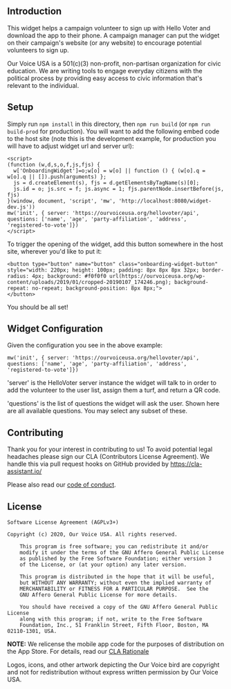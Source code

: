 ## Introduction

This widget helps a campaign volunteer to sign up with Hello Voter and download the app to their phone. A campaign manager can put the widget on their campaign's website (or any website) to encourage potential volunteers to sign up.

Our Voice USA is a 501(c)(3) non-profit, non-partisan organization for civic education. We are writing tools to engage everyday citizens with the political process by providing easy access to civic information that's relevant to the individual.

## Setup

Simply run `npm install` in this directory, then `npm run build` (or `npm run build-prod` for production). You will want to add the following embed code to the host site (note this is the development example, for production you will have to adjust widget url and server url):

    <script>
    (function (w,d,s,o,f,js,fjs) {
      w['OnboardingWidget']=o;w[o] = w[o] || function () { (w[o].q = w[o].q || []).push(arguments) };
      js = d.createElement(s), fjs = d.getElementsByTagName(s)[0];
      js.id = o; js.src = f; js.async = 1; fjs.parentNode.insertBefore(js, fjs)
    }(window, document, 'script', 'mw', 'http://localhost:8080/widget-dev.js'))
    mw('init', { server: 'https://ourvoiceusa.org/hellovoter/api', questions: ['name', 'age', 'party-affiliation', 'address', 'registered-to-vote']})
    </script>

To trigger the opening of the widget, add this button somewhere in the host site, wherever you'd like to put it:

    <button type="button" name="button" class="onboarding-widget-button" style="width: 220px; height: 100px; padding: 8px 8px 8px 32px; border-radius: 4px; background: #f0f0f0 url(https://ourvoiceusa.org/wp-content/uploads/2019/01/cropped-20190107_174246.png); background-repeat: no-repeat; background-position: 8px 8px;">
    </button>

You should be all set!

## Widget Configuration

Given the configuration you see in the above example:

    mw('init', { server: 'https://ourvoiceusa.org/hellovoter/api', questions: ['name', 'age', 'party-affiliation', 'address', 'registered-to-vote']})

'server' is the HelloVoter server instance the widget will talk to in order to add the volunteer to the user list, assign them a turf, and return a QR code.

'questions' is the list of questions the widget will ask the user. Shown here are all available questions. You may select any subset of these.

## Contributing

Thank you for your interest in contributing to us! To avoid potential legal headaches please sign our CLA (Contributors License Agreement). We handle this via pull request hooks on GitHub provided by https://cla-assistant.io/

Please also read our [code of conduct](CODE_OF_CONDUCT.md).

## License

	Software License Agreement (AGPLv3+)

	Copyright (c) 2020, Our Voice USA. All rights reserved.

        This program is free software; you can redistribute it and/or
        modify it under the terms of the GNU Affero General Public License
        as published by the Free Software Foundation; either version 3
        of the License, or (at your option) any later version.

        This program is distributed in the hope that it will be useful,
        but WITHOUT ANY WARRANTY; without even the implied warranty of
        MERCHANTABILITY or FITNESS FOR A PARTICULAR PURPOSE.  See the
        GNU Affero General Public License for more details.

        You should have received a copy of the GNU Affero General Public License
        along with this program; if not, write to the Free Software
        Foundation, Inc., 51 Franklin Street, Fifth Floor, Boston, MA 02110-1301, USA.

**NOTE:** We relicense the mobile app code for the purposes of distribution on the App Store. For details, read our [CLA Rationale](CLA-Rationale.md)

Logos, icons, and other artwork depicting the Our Voice bird are copyright and not for redistribution without express written permission by Our Voice USA.

